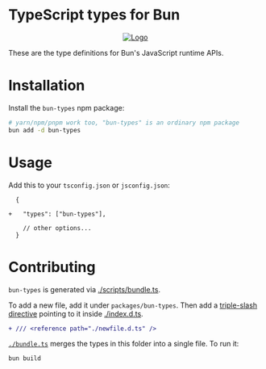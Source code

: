 # TypeScript types for Bun

<p align="center">
  <a href="https://bun.sh"><img src="https://bun.sh/logo@2x.png" alt="Logo"></a>
</p>

These are the type definitions for Bun's JavaScript runtime APIs.

# Installation

Install the `bun-types` npm package:

```bash
# yarn/npm/pnpm work too, "bun-types" is an ordinary npm package
bun add -d bun-types
```

# Usage

Add this to your `tsconfig.json` or `jsconfig.json`:

```jsonc-diff
  {
    
+   "types": ["bun-types"],
    
    // other options...
  }
```

# Contributing

`bun-types` is generated via [./scripts/bundle.ts](./scripts/bundle.ts).

To add a new file, add it under `packages/bun-types`. Then add a [triple-slash directive](https://www.typescriptlang.org/docs/handbook/triple-slash-directives.html) pointing to it inside [./index.d.ts](./index.d.ts).

```diff
+ /// <reference path="./newfile.d.ts" />
```

[`./bundle.ts`](./bundle.ts) merges the types in this folder into a single file. To run it:

```bash
bun build
```
